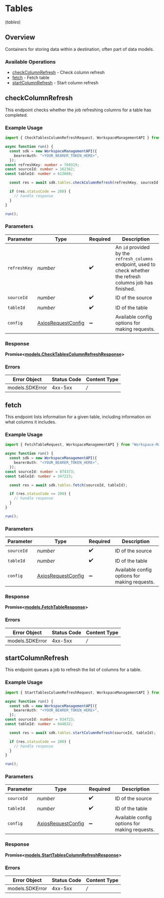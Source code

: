 # Tables
(*tables*)

## Overview

Containers for storing data within a destination, often part of data models.

### Available Operations

* [checkColumnRefresh](#checkcolumnrefresh) - Check column refresh
* [fetch](#fetch) - Fetch table
* [startColumnRefresh](#startcolumnrefresh) - Start column refresh

## checkColumnRefresh

This endpoint checks whether the job refreshing columns for a table has completed.

### Example Usage

```typescript
import { CheckTablesColumnRefreshRequest, WorkspaceManagementAPI } from "Workspace-Management-API";

async function run() {
  const sdk = new WorkspaceManagementAPI({
    bearerAuth: "<YOUR_BEARER_TOKEN_HERE>",
  });
const refreshKey: number = 769319;
const sourceId: number = 162362;
const tableId: number = 613668;

  const res = await sdk.tables.checkColumnRefresh(refreshKey, sourceId, tableId);

  if (res.statusCode == 200) {
    // handle response
  }
}

run();
```

### Parameters

| Parameter                                                                                                       | Type                                                                                                            | Required                                                                                                        | Description                                                                                                     |
| --------------------------------------------------------------------------------------------------------------- | --------------------------------------------------------------------------------------------------------------- | --------------------------------------------------------------------------------------------------------------- | --------------------------------------------------------------------------------------------------------------- |
| `refreshKey`                                                                                                    | *number*                                                                                                        | :heavy_check_mark:                                                                                              | An `id` provided by the `refresh_columns` endpoint, used to check whether the refresh columns job has finished. |
| `sourceId`                                                                                                      | *number*                                                                                                        | :heavy_check_mark:                                                                                              | ID of the source                                                                                                |
| `tableId`                                                                                                       | *number*                                                                                                        | :heavy_check_mark:                                                                                              | ID of the table                                                                                                 |
| `config`                                                                                                        | [AxiosRequestConfig](https://axios-http.com/docs/req_config)                                                    | :heavy_minus_sign:                                                                                              | Available config options for making requests.                                                                   |


### Response

**Promise<[models.CheckTablesColumnRefreshResponse](../../models/checktablescolumnrefreshresponse.md)>**
### Errors

| Error Object    | Status Code     | Content Type    |
| --------------- | --------------- | --------------- |
| models.SDKError | 4xx-5xx         | */*             |

## fetch

This endpoint lists information for a given table, including information on what columns it includes.

### Example Usage

```typescript
import { FetchTableRequest, WorkspaceManagementAPI } from "Workspace-Management-API";

async function run() {
  const sdk = new WorkspaceManagementAPI({
    bearerAuth: "<YOUR_BEARER_TOKEN_HERE>",
  });
const sourceId: number = 874373;
const tableId: number = 347223;

  const res = await sdk.tables.fetch(sourceId, tableId);

  if (res.statusCode == 200) {
    // handle response
  }
}

run();
```

### Parameters

| Parameter                                                    | Type                                                         | Required                                                     | Description                                                  |
| ------------------------------------------------------------ | ------------------------------------------------------------ | ------------------------------------------------------------ | ------------------------------------------------------------ |
| `sourceId`                                                   | *number*                                                     | :heavy_check_mark:                                           | ID of the source                                             |
| `tableId`                                                    | *number*                                                     | :heavy_check_mark:                                           | ID of the table                                              |
| `config`                                                     | [AxiosRequestConfig](https://axios-http.com/docs/req_config) | :heavy_minus_sign:                                           | Available config options for making requests.                |


### Response

**Promise<[models.FetchTableResponse](../../models/fetchtableresponse.md)>**
### Errors

| Error Object    | Status Code     | Content Type    |
| --------------- | --------------- | --------------- |
| models.SDKError | 4xx-5xx         | */*             |

## startColumnRefresh

This endpoint queues a job to refresh the list of columns for a table.

### Example Usage

```typescript
import { StartTablesColumnRefreshRequest, WorkspaceManagementAPI } from "Workspace-Management-API";

async function run() {
  const sdk = new WorkspaceManagementAPI({
    bearerAuth: "<YOUR_BEARER_TOKEN_HERE>",
  });
const sourceId: number = 934723;
const tableId: number = 644632;

  const res = await sdk.tables.startColumnRefresh(sourceId, tableId);

  if (res.statusCode == 200) {
    // handle response
  }
}

run();
```

### Parameters

| Parameter                                                    | Type                                                         | Required                                                     | Description                                                  |
| ------------------------------------------------------------ | ------------------------------------------------------------ | ------------------------------------------------------------ | ------------------------------------------------------------ |
| `sourceId`                                                   | *number*                                                     | :heavy_check_mark:                                           | ID of the source                                             |
| `tableId`                                                    | *number*                                                     | :heavy_check_mark:                                           | ID of the table                                              |
| `config`                                                     | [AxiosRequestConfig](https://axios-http.com/docs/req_config) | :heavy_minus_sign:                                           | Available config options for making requests.                |


### Response

**Promise<[models.StartTablesColumnRefreshResponse](../../models/starttablescolumnrefreshresponse.md)>**
### Errors

| Error Object    | Status Code     | Content Type    |
| --------------- | --------------- | --------------- |
| models.SDKError | 4xx-5xx         | */*             |
